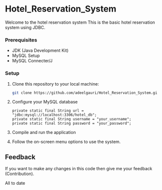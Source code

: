 ﻿# Hotel_Reservation_System
 
Welcome to the hotel reservation system This is the basic hotel reservation system using JDBC.

### Prerequisites
- JDK (Java Development Kit)
- MySQL Setup
- MySQL Connecter/J


### Setup

1. Clone this repository to your local machine:

   ```sh
   git clone https://github.com/adeelgauri/Hotel_Reservation_System.git

2. Configure your MySQL database
   ```
   private static final String url = "jdbc:mysql://localhost:3306/hotel_db";
   private static final String username = "your_username";
   private static final String password = "your_password";

3. Compile and run the application
4. Follow the on-screen menu options to use the system.


## Feedback
If you want to make any changes in this code then give me your feedback (Contribution).

All to date